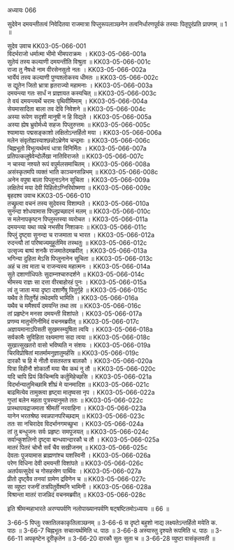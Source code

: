अध्यायः 066

सुदेवेन दमयन्तीतत्वं निवेदितया राजमात्रा पिप्लुरूपलाञ्छनेन तत्वनिर्धारणपूर्वकं तस्याः पितृपुरंप्रति प्रापणम् ॥ 1 ॥

सुदेव उवाच 	KK03-05-066-001  
विदर्भराजो धर्मात्मा भीमो भीमपराक्रमः ।	KK03-05-066-001a  
सुतेयं तस्य कल्याणी दमयन्तीति विश्रुता ॥	KK03-05-066-001c  
राजा तु नैषधो नाम वीरसेनसुतो नलः ।	KK03-05-066-002a  
भार्येयं तस्य कल्याणी पुण्यश्लोकस्य धीमतः ॥	KK03-05-066-002c  
स द्यूतेन जितो भ्रात्रा हृतराज्यो महामनाः ।	KK03-05-066-003a  
दमयन्त्या गतः सार्धं न प्राज्ञायत कस्यचित् ॥	KK03-05-066-003c  
ते वयं दमयन्त्यर्थे चरामः पृथिवीमिमाम् ।	KK03-05-066-004a  
सेयमासादिता बाला तव देवि निवेशने ॥	KK03-05-066-004c  
अस्या रूपेण सदृशी मानुषी न हि विद्यते ।	KK03-05-066-005a  
अस्या ह्येष भ्रुवोर्मध्ये सहजः पिप्लुरुत्तमः ॥	KK03-05-066-005c  
श्यामायाः पद्मसङ्काशो लक्षितोऽन्तर्हितो मया ।	KK03-05-066-006a  
मलेन संवृतोह्यस्याश्छन्नोऽभ्रेणेव चन्द्रमाः ॥	KK03-05-066-006c  
चिह्नभूतो विभूत्यर्थमयं धात्रा विनिर्मितः ।	KK03-05-066-007a  
प्रतिपत्कलुषेवेन्दोर्लेखा नातिविराजते ॥	KK03-05-066-007c  
न चास्या नश्यते रूपं वपुर्मलसमाचितम् ।	KK03-05-066-008a  
असंस्कृतमपि व्यक्तं भाति काञ्चनसन्निभम् ॥	KK03-05-066-008c  
अनेन वपुषा बाला पिप्लुनाऽनेन सूचिता ।	KK03-05-066-009a  
लक्षितेयं मया देवी पिहितोऽग्निरिवोष्मणा ॥	KK03-05-066-009c  
बृहदश्व उवाच 	KK03-05-066-010  
तच्छ्रुत्वा वचनं तस्य सुदेवस्य विशाम्पते ।	KK03-05-066-010a  
सुनन्दा शोधयामास पिप्लुप्रच्छादनं मलम् ॥	KK03-05-066-010c  
स मलेनापकृष्टन पिप्लुस्तस्या व्यरोचत ।	KK03-05-066-011a  
दमयन्त्या यथा व्यभ्रे नभसीव निशाकरः ॥	KK03-05-066-011c  
पिप्लुं दृष्ट्वा सुनन्दा च राजमाता च भारत ।	KK03-05-066-012a  
रुदन्त्यौ तां परिष्वज्यमुहूर्तमिव तस्थतुः ॥	KK03-05-066-012c  
उत्सृज्य बाष्पं शनकै राजमातेदमब्रवीत् ।	KK03-05-066-013a  
भगिन्या दुहिता मेऽसि पिप्लुनानेन सूचिता ॥	KK03-05-066-013c  
अहं च तव माता च राजन्यस्य महात्मनः ।	KK03-05-066-014a  
सुते दशार्णाधिपतेः सुदाम्नश्चारुदर्शने ॥	KK03-05-066-014c  
भीमस्य राज्ञः सा दत्ता वीरबाहोरहं पुनः ।	KK03-05-066-015a  
त्वं तु जाता मया दृष्टा दशार्णेषु पितुर्गृहे ॥	KK03-05-066-015c  
यथैव ते पितुर्गेहं तथेदमपि भामिति ।	KK03-05-066-016a  
यथैव च ममैश्वर्यं दमयन्ति तथा तव ॥	KK03-05-066-016c  
तां प्रहृष्टेन मनसा दमयन्ती विशांपते ।	KK03-05-066-017a  
प्रणम्य मातुर्भगिनीमिदं वचनमब्रवीत् ॥	KK03-05-066-017c  
अज्ञायमानाऽपिसती सुखमस्म्युषिता त्वयि ।	KK03-05-066-018a  
सर्वकामैः सुविहिता रक्ष्यमाणा सदा त्वया ॥	KK03-05-066-018c  
सुखात्सुखतरो वासो भविष्यति न संशयः ।	KK03-05-066-019a  
चिरविप्रोषितां मातर्मामनुज्ञातुमर्हसि ॥	KK03-05-066-019c  
दारकौ च हि मे नीतौ वसतस्तत्र बालकौ ।	KK03-05-066-020a  
पित्रा विहीनौ शोकार्तौ मया चैव कथं नु तौ ॥	KK03-05-066-020c  
यदि चापि प्रियं किंचिन्मयि कर्तुमिहेच्छसि ।	KK03-05-066-021a  
विदर्भान्यातुमिच्छामि शीघ्रं मे यानमादिश ॥	KK03-05-066-021c  
बाढमित्येव तामुक्त्वा हृष्ट्वा मातृष्वसा नृप ।	KK03-05-066-022a  
गुप्तां बलेन महता पुत्रस्यानुमते ततः ॥	KK03-05-066-022c  
प्रास्थापयद्राजमाता श्रीमतीं नरवाहिना ।	KK03-05-066-023a  
यानेन भरतश्रेष्ठ स्वन्नपानपरिच्छदाम् ॥	KK03-05-066-023c  
ततः सा नचिरादेव विदर्भानगमच्छुभा ।	KK03-05-066-024a  
तां तु बन्धुजनः सर्वः प्रहृष्टः समपूजयत् ॥	KK03-05-066-024c  
सर्वान्कुशलिनो दृष्ट्वा बान्धवान्दारकौ च तौ ।	KK03-05-066-025a  
मातरं पितरं चोभौ सर्वं चैव सखीजनम् ॥	KK03-05-066-025c  
देवताः पूजयामास ब्राह्मणांश्च यशस्विनी ।	KK03-05-066-026a  
परेण विधिना देवी दमयन्ती विशांपते ॥	KK03-05-066-026c  
अतर्पयत्सुदेवं च गोसहस्रेण पार्थिवः ।	KK03-05-066-027a  
प्रीतो दृष्ट्वैव तनयां ग्रामेण द्रविणेन च ॥	KK03-05-066-027c  
सा व्युष्टा रजनीं तत्रपितुर्वेश्मनि भामिनी ।	KK03-05-066-028a  
विश्रान्ता मातरं राजन्निदं वचनमब्रवीत् ॥	KK03-05-066-028c  

इति श्रीमन्महाभारते अरण्यपर्वणि नलोपाख्यानपर्वणि षट्षष्टितमोऽध्यायः ॥ 66 ॥

3-66-5 पिप्लुः रक्ततिलकाकृतिलाञ्छनम् ॥ 3-66-6 स दृष्टो बहुशो नाद्य लक्ष्यतेऽन्तर्हितो मयेति क. पाठः ॥ 3-66-7 चिह्नभूतः सचात्यर्थमिति ध. पाठः ॥ 3-66-8 अस्यास्तु दृश्यते रूपमिति ध. पाठः ॥ 3-66-11 अपकृष्टेन दूरीकृतेन ॥ 3-66-20 दारकौ सुतः सुता च ॥ 3-66-28 व्युष्टा वासंकृतवती ॥
